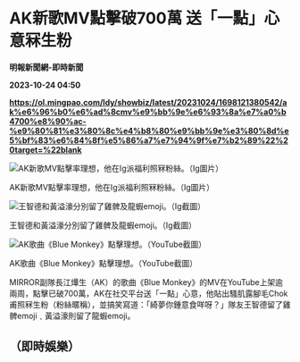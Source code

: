 # AK新歌MV點擊破700萬 送「一點」心意冧生粉
**明報新聞網-即時新聞**

**2023-10-24 04:50**

**https://ol.mingpao.com/ldy/showbiz/latest/20231024/1698121380542/ak%e6%96%b0%e6%ad%8cmv%e9%bb%9e%e6%93%8a%e7%a0%b4700%e8%90%ac-%e9%80%81%e3%80%8c%e4%b8%80%e9%bb%9e%e3%80%8d%e5%bf%83%e6%84%8f%e5%86%a7%e7%94%9f%e7%b2%89%22%20target=%22blank**

![AK新歌MV點擊率理想，他在Ig派福利照冧粉絲。（Ig圖片）](https://fs.mingpao.com/ldy/20231024/s00009/bf1ac45ecbab34a0f6d0347aa8883666.jpg)

AK新歌MV點擊率理想，他在Ig派福利照冧粉絲。（Ig圖片）

![王智德和黃溢濠分別留了雞髀及龍蝦emoji。（Ig截圖）](https://fs.mingpao.com/ldy/20231024/s00009/bf2a08f2017b3e4131ceca426ffd899a.jpg)

王智德和黃溢濠分別留了雞髀及龍蝦emoji。（Ig截圖）

![AK歌曲《Blue Monkey》點擊理想。（YouTube截圖）](https://fs.mingpao.com/ldy/20231024/s00009/bf2f395bb23149621958f10af2aa22d7.jpg)

AK歌曲《Blue Monkey》點擊理想。（YouTube截圖）

MIRROR副隊長江𤒹生（AK）的歌曲《Blue Monkey》的MV在YouTube上架逾兩周，點擊已破700萬，AK在社交平台送「一點」心意，他貼出騷肌露腳毛Chok甫照冧生粉（粉絲暱稱），並搞笑寫道：「綺夢你鍾意食咩呀？」隊友王智德留了雞髀emoji﹑黃溢濠則留了龍蝦emoji。

（即時娛樂）
------